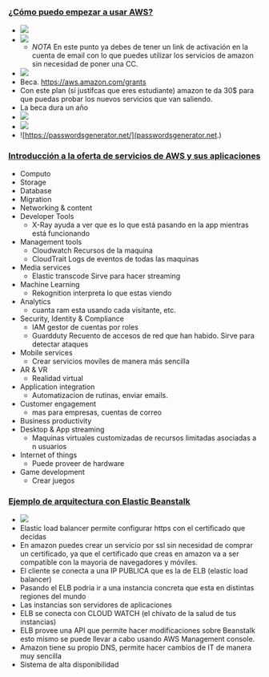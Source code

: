 ### [¿Cómo puedo empezar a usar AWS?](https://platzi.com/clases/1323-aws-cloud/12574-como-puedo-empezar-a-usar-aws/)
- ![](https://trello-attachments.s3.amazonaws.com/5b014dcaf4507eacfc1b4540/5e3de4638099128d5381b037/7aff613ae8b5ec4e8822b2fa4fc96f5b/image.png)
- ![](https://trello-attachments.s3.amazonaws.com/5b014dcaf4507eacfc1b4540/5e3de4638099128d5381b037/0a7c6bec382cecf271eddf91e7f83c86/image.png)
  - *NOTA* En este punto ya debes de tener un link de activación en la cuenta de email con lo que puedes utilizar los servicios de amazon sin necesidad de poner una CC.
- ![](https://trello-attachments.s3.amazonaws.com/5b014dcaf4507eacfc1b4540/5e3de4638099128d5381b037/b65848664cf702390ffd5d871fa254d5/image.png)
- Beca. https://aws.amazon.com/grants
- Con este plan (si justifcas que eres estudiante) amazon te da 30$ para que puedas probar los nuevos servicios que van saliendo.
- La beca dura un año
- ![](https://trello-attachments.s3.amazonaws.com/5b014dcaf4507eacfc1b4540/5e3de4638099128d5381b037/c880ec1c27249a264c7f6c7ebd05f24a/image.png)
- ![](https://trello-attachments.s3.amazonaws.com/5b014dcaf4507eacfc1b4540/5e3de4638099128d5381b037/433093fc3a9db525631c66ebdb0d5a3a/image.png)
- ![https://passwordsgenerator.net/](passwordsgenerator.net.)

### [Introducción a la oferta de servicios de AWS y sus aplicaciones](https://platzi.com/clases/1323-aws-cloud/12575-introduccion-a-la-oferta-de-servicios-de-aws-y-sus/)
- Computo
- Storage
- Database
- Migration
- Networking & content
- Developer Tools
  - X-Ray ayuda a ver que es lo que está pasando en la app mientras está funcionando
- Management tools
  - Cloudwatch Recursos de la maquina
  - CloudTrait Logs de eventos de todas las maquinas
- Media services
  - Elastic transcode Sirve para hacer streaming
- Machine Learning
  - Rekognition interpreta lo que estas viendo
- Analytics
  - cuanta ram esta usando cada visitante, etc.
- Security, Identity & Compliance
  - IAM gestor de cuentas por roles
  - Guardduty  Recuento de accesos de red que han habido. Sirve para detectar ataques
- Mobile services
  - Crear servicios moviles de manera más sencilla
- AR & VR
  - Realidad virtual
- Application integration
  - Automatizacion de rutinas, enviar emails.
- Customer engagement
  - mas para empresas, cuentas de correo
- Business productivity
- Desktop & App streaming
  - Maquinas virtuales customizadas de recursos limitadas asociadas a n usuarios
- Internet of things
  - Puede proveer de hardware 
- Game development
  - Crear juegos

### [Ejemplo de arquitectura con Elastic Beanstalk](https://platzi.com/clases/1323-aws-cloud/12576-ejemplo-de-arquitectura-con-elastick-beanstalk/)
- ![](https://trello-attachments.s3.amazonaws.com/5b014dcaf4507eacfc1b4540/5e3de4638099128d5381b037/7b138c276e40bb3fe177b5d7accae870/image.png)
- Elastic load balancer permite configurar https con el certificado que decidas
- En amazon puedes crear un servicio por ssl sin necesidad de comprar un certificado, ya que el certificado que creas en amazon va a ser compatible con la mayoria de navegadores y móviles.
- El cliente se conecta a una IP PUBLICA que es la de ELB (elastic load balancer)
- Pasando el ELB podria ir a una instancia concreta que esta en distintas regiones del mundo
- Las instancias son servidores de aplicaciones
- ELB se conecta con CLOUD WATCH (el chivato de la salud de tus instancias)
- ELB provee una API que permite hacer modificaciones sobre Beanstalk esto mismo se puede llevar a cabo usando AWS Management console.
- Amazon tiene su propio DNS, permite hacer cambios de IT de manera muy sencilla
- Sistema de alta disponibilidad

